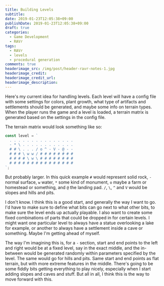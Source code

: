 ```yaml
---
title: Building Levels
subtitle:
date: 2019-01-23T12:05:38+09:00
publishDate: 2019-01-23T12:05:38+09:00
draft: true
categories:
  - Game Development
  - RAVr
tags:
  - RAVr
  - levels
  - procedural generation
comments: true
headerimage_src: /img/post/header-ravr-notes-1.jpg
headerimage_credit:
headerimage_credit_url:
headerimage_description:
---
```


Here's my current idea for handling levels. Each level will have a config file with some settings for colors, plant growth, what type of artifacts and settlements should be generated, and maybe some info on terrain types. When the player runs the game and a level is loaded, a terrain matrix is generated based on the settings in the config file.<!--more-->

The terrain matrix would look something like so:

```javascript
const level = `
  . . . . . . . . . . . . . . .
  - * \ . . . . . . . . . . . .
  # # \ . . . / o ^ - V - @ - -
  # # # \ w w / # # # # # # # #
  # # # # \ w \ # # # # # # # #
  # # # # # # # # # # # # # # #
`;
```

But probably larger. In this quick example `#` would represent solid rock, `-` normal surface, `w` water, `*` some kind of monument, `o` maybe a farm or homestead or something, and `@` the landing pad. `/`, `\`, `^` and `V` would be slopes and hills and pits.

I don't know. I think this is a good start, and generally the way I want to go. I'd have to make sure to define what bits can go next to what other bits, to make sure the level ends up actually playable. I also want to create some fixed combinations of parts that could be dropped in for certain levels. I might want one particular level to always have a statue overlooking a lake for example, or another to always have a settlement inside a cave or something. Maybe I'm getting ahead of myself.

The way I'm imagining this is, for a `-` section, start and end points to the left and right would be at a fixed level, say in the exact middle, and the in-between would be generated randomly within parameters specified by the level. The same would go for hills and pits. Same start and end points as flat terrain, but with more extreme features in the middle. There's going to be some fiddly bits getting everything to play nicely, especially when I start adding slopes and caves and stuff. But all in all, I think this is the way to move forward with this.
